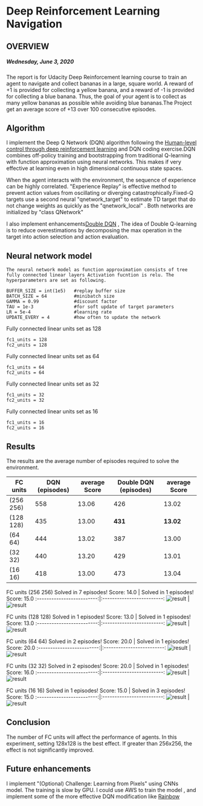 # Deep Reinforcement Learning Navigation
## OVERVIEW
##### Wednesday, June 3, 2020

The report is for Udacity Deep Reinforcement learning course to train an agent to navigate and collect bananas in a large, square world. A reward of +1 is provided for collecting a yellow banana, and a reward of -1 is provided for collecting a blue banana. Thus, the goal of your agent is to collect as many yellow bananas as possible while avoiding blue bananas.The Project get an average score of +13 over 100 consecutive episodes.

## Algorithm
I implement the Deep Q Network (DQN) algorithm following the [Human-level control through deep reinforcement learning](https://storage.googleapis.com/deepmind-media/dqn/DQNNaturePaper.pdf)
and DQN coding exercise.DQN combines off-policy training and bootstrapping from traditional Q-learning with function approximation using neural networks.  This makes if very effective at learning even in high dimensional continuous state spaces.

When the agent interacts with the environment, the sequence of experience can be highly correlated. "Experience Replay" is effective method to prevent action values from oscillating or diverging catastrophically.Fixed-Q targets use a second neural "qnetwork_target" to estimate TD target that do not change weights as quickly as the "qnetwork_local" . Both networks are initialized by "class QNetwork"

I also implement enhancements[Double DQN](https://arxiv.org/pdf/1509.06461.pdf) , The idea of Double Q-learning is to reduce overestimations by decomposing the max operation in the target into action
selection and action evaluation.


## Neural network model

    The neural network model as function approximation consists of tree fully connected linear layers Activation fucntion is relu. The hyperparameters are set as following.

```
BUFFER_SIZE = int(1e5)   #replay buffer size
BATCH_SIZE = 64          #minibatch size
GAMMA = 0.99             #discount factor
TAU = 1e-3               #for soft update of target parameters
LR = 5e-4                #learning rate
UPDATE_EVERY = 4         #how often to update the network
```

Fully connected linear units set as 128 
```
fc1_units = 128     
fc2_units = 128     
```

Fully connected linear units set as 64 
```
fc1_units = 64     
fc2_units = 64     
```

Fully connected linear units set as 32
```
fc1_units = 32      
fc2_units = 32      
```

Fully connected linear units set as 16
```
fc1_units = 16
fc2_units = 16
```
## Results
The results are the average number of episodes required to solve the environment. 


|  FC units  |   DQN (episodes) | average Score | Double DQN (episodes) | average Score |
|------------|------------------|---------------|-----------------------|---------------|
|  (256 256) |  558             | 13.06         |  426                  | 13.02         |
|  (128 128) |  435             | 13.00         |  **431**              | **13.02**     |
|  (64 64)   |  444             | 13.02         |  387                  | 13.00         |
|  (32 32)   |  440             | 13.20         |  429                  | 13.01         |
|  (16 16)   |  418             | 13.00         |  473                  | 13.04         |

FC units (256 256)
Solved in 7 episodes!	Score: 14.0 |  Solved in 1 episodes!	Score: 15.0
:-------------------------:|:-------------------------:
![result](assets/result_0_256_256.png)  |  ![result](assets/result_1_256_256.png)

FC units (128 128)
Solved in 1 episodes!	Score: 13.0 |  Solved in 1 episodes!	Score: 13.0
:-------------------------:|:-------------------------:
![result](assets/result_0_128_128.png)  |  ![result](assets/result_1_128_128.png)

FC units (64 64)
Solved in 2 episodes!	Score: 20.0   |  Solved in 1 episodes!	Score: 20.0
:-------------------------:|:-------------------------:
![result](assets/result_0_64_64.png)  |  ![result](assets/result_1_64_64.png)

FC units (32 32)
Solved in 2 episodes!	Score: 20.0   |  Solved in 1 episodes!	Score: 16.0
:-------------------------:|:-------------------------:
![result](assets/result_0_32_32.png)  |  ![result](assets/result_1_32_32.png)

FC units (16 16)
Solved in 1 episodes!	Score: 15.0 |  Solved in 3 episodes!	Score: 15.0
:-------------------------:|:-------------------------:
![result](assets/result_0_16_16.png)  |  ![result](assets/result_1_16_16.png)

## Conclusion
The number of FC units will affect the performance of agents. In this experiment, setting 128x128 is the best effect. If greater than 256x256, the effect is not significantly improved.

## Future enhancements
I implement "(Optional) Challenge: Learning from Pixels" using CNNs model. The training is slow by GPU. I could use AWS to train the model , and implement some of the more effective DQN modification like [Rainbow](https://arxiv.org/pdf/1710.02298.pdf)
